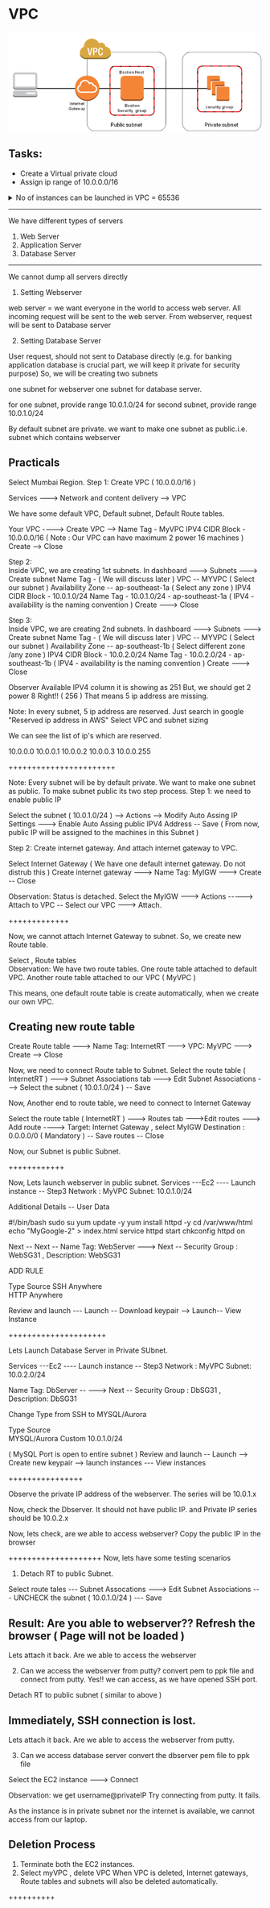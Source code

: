 
# VPC

![App Screenshot](https://github.com/Anup-Narkhede/demovpc/blob/main/1_hHIxU-hhQnq5J7yz7NF37Q.png)

## Tasks:

* Create a Virtual private cloud 
* Assign ip range of 10.0.0.0/16


<details>
           <summary>No of instances can be launched in VPC = 65536</summary>
           <p>Total No of machines in private cloud: 2^(32-x)</p>
           <p>Total no of machines available : 2^(32-x)-2(one ip for network and other for broadcast)</p>
           <p>Here we have x=16 </p>
           <p>hence total number of instances in private cloud is = 2^(32-16) = 65536 </p>
</details>

---
We have different types of servers
1. Web Server
2. Application Server
3. Database Server
---

We cannot dump all servers directly

1. Setting Webserver

web server = we want everyone in the world to access web server.
All incoming request will be sent to the web server. 
From webserver, request will be sent to Database server

2. Setting Database Server

User request, should not sent to Database directly (e.g. for banking application database is crucial part, we will keep it private for security purpose)
So, we will be creating two subnets

one subnet for webserver
one subnet for database server.


for one subnet, provide range 10.0.1.0/24
for second subnet, provide range 10.0.1.0/24


By default subnet are private.
we want to make one subnet as public.i.e. subnet which contains webserver


Practicals
-------------------
Select Mumbai Region.
Step 1: Create VPC  ( 10.0.0.0/16 )

Services ---> Network and content delivery --> VPC

We have some default VPC, Default subnet, Default Route tables.

Your VPC ----> Create VPC --> 
Name Tag             - MyVPC
IPV4 CIDR Block  - 10.0.0.0/16
( Note : Our VPC can have maximum 2 power 16 machines )
Create --> Close


Step 2:   	
Inside VPC, we are creating 1st  subnets.
In dashboard ---> Subnets ---> Create subnet 
Name Tag -  ( We will discuss later )
VPC  -- MYVPC  ( Select our subnet )
Availability Zone -- ap-southeast-1a  ( Select any zone )
IPV4 CIDR Block - 10.0.1.0/24
Name Tag - 10.0.1.0/24 - ap-southeast-1a  (  IPV4  -  availability is the naming convention )
Create ---> Close


Step 3:   	
Inside VPC, we are creating 2nd  subnets.
In dashboard ---> Subnets ---> Create subnet 
Name Tag -  ( We will discuss later )
VPC  -- MYVPC  ( Select our subnet )
Availability Zone -- ap-southeast-1b  ( Select different zone /any zone )
IPV4 CIDR Block - 10.0.2.0/24
Name Tag - 10.0.2.0/24 - ap-southeast-1b  (  IPV4  -  availability is the naming convention )
Create ---> Close


Observer Available IPV4  column  it is showing as 251
But, we should get 2 power 8 Right!! ( 256 )
That means 5 ip address are missing.

Note: In every subnet, 5 ip address are reserved.
Just search in google "Reserved ip address in AWS"
Select  VPC and subnet sizing

We can see the list of ip's which are reserved.

10.0.0.0
10.0.0.1
10.0.0.2
10.0.0.3
10.0.0.255

+++++++++++++++++++++++

Note: Every subnet will be by default private.
We want to make one subnet as public.
To make subnet public its two step process.
Step 1: we need to enable public IP	

Select the subnet  (  10.0.1.0/24 )  --> Actions --> Modify Auto Assing IP Settings 
---> Enable Auto Assing public   IPV4 Address -- Save
( From now, public IP will be assigned to the machines in this Subnet )

Step 2: Create internet gateway. And attach internet gateway to VPC.

Select Internet  Gateway 
( We have one default internet gateway. Do not distrub this )
Create internet gateway ---> Name Tag:  MyIGW  ---> Create -- Close

Observation: Status is detached.
Select the MyIGW ---> Actions -----> Attach to VPC -- Select our VPC ---> Attach.

+++++++++++++

Now, we cannot attach Internet Gateway to subnet.
So, we create new Route table.

Select , Route tables   
Observation: We have two route tables.
One route table attached to default VPC.
Another route table attached to our VPC (  MyVPC )

This means, one default route table is create automatically, when we create our own VPC.

Creating new route table
-----------------------------------

Create Route table ---> Name Tag: InternetRT  ---> VPC: MyVPC ---> Create --> Close


Now, we need to connect Route table to Subnet.
Select the route table ( InternetRT )  ---> Subnet Associations tab ---> Edit Subnet Associations ---> Select the subnet  (  10.0.1.0/24 ) -- Save

Now, Another end to route table, we need to connect to Internet Gateway

Select the route table ( InternetRT )  ---> Routes tab --->Edit routes --->
 Add route ----> Target: Internet Gateway  , select MyIGW    Destination : 0.0.0.0/0  ( Mandatory )  -- Save routes -- Close

Now, our Subnet is public Subnet.

++++++++++++

Now, Lets launch webserver in public subnet.
Services ---Ec2 ---- Launch instance  -- Step3  Network : MyVPC
				          Subnet: 10.0.1.0/24

Additional Details -- User Data

#!/bin/bash
sudo su
yum update -y
yum install httpd -y
cd /var/www/html
echo "MyGoogle-2" > index.html
service httpd start
chkconfig httpd on


Next -- Next  -- Name Tag: WebServer   ---> Next  --  Security Group : WebSG31  , Description: WebSG31

ADD RULE

Type		Source
SSH		Anywhere	
HTTP		Anywhere

Review and launch --- Launch -- Download keypair --> Launch-- View Instance

+++++++++++++++++++++

Lets Launch  Database Server in Private SUbnet.

Services ---Ec2 ---- Launch instance  -- Step3  Network : MyVPC
				          Subnet: 10.0.2.0/24

Name Tag: DbServer --  ---> Next  --  Security Group : DbSG31  , Description: DbSG31

Change Type   from SSH to MYSQL/Aurora

Type		Source		
MYSQL/Aurora	Custom		10.0.1.0/24

( MySQL Port is open to entire subnet )
Review and launch -- Launch --> Create new keypair --> launch instances --- View instances

++++++++++++++++


Observe the private IP address of the webserver.
The series will be 10.0.1.x

Now, check the Dbserver.
It should not have public IP.
and Private IP series should be 10.0.2.x
	
Now, lets check, are we able to access webserver?
Copy the public IP in the browser

++++++++++++++++++++
Now, lets have some testing scenarios
1) Detach  RT  to  public Subnet.  

Select route tales --- Subnet Assocations ---> Edit Subnet Associations --- UNCHECK the subnet ( 10.0.1.0/24 ) --- Save

Result: Are you able to webserver??
Refresh the browser ( Page will not be loaded )
----------
Lets attach it back.
Are we able to access the webserver


2) Can we access the webserver from putty?
convert pem to ppk  file and connect from putty.
Yes!! we can access, as we have opened SSH port.

Detach RT to public subnet ( similar to above )

Immediately, SSH connection is lost.
-----

Lets attach it back.
Are we able to access the webserver from putty.

3) Can we access database server
convert the dbserver pem file to ppk file


Select the EC2 instance ---> Connect 

Observation: we get username@privateIP
Try connecting from putty. 
It fails.

As the instance is in private subnet nor the internet is available, we cannot access from our laptop.

Deletion Process
-------------------

1) Terminate both the EC2 instances.
2) Select myVPC  , delete VPC
When VPC is deleted,  Internet gateways, Route tables and subnets  will also be deleted automatically.

++++++++++
